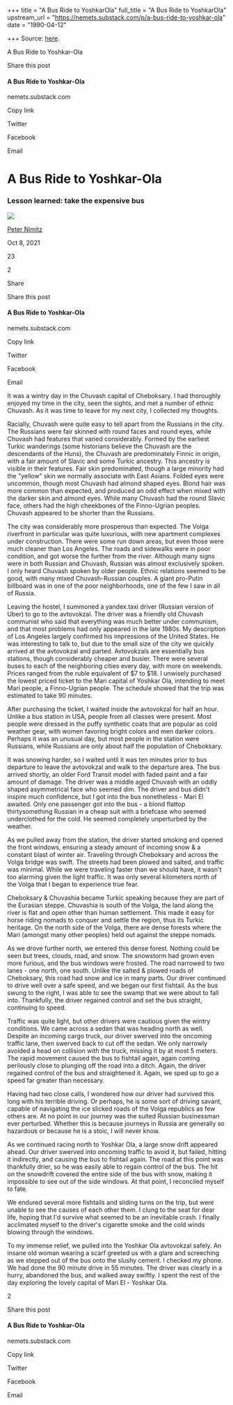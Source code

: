 +++
title = "A Bus Ride to YoshkarOla"
full_title = "A Bus Ride to YoshkarOla"
upstream_url = "https://nemets.substack.com/p/a-bus-ride-to-yoshkar-ola"
date = "1990-04-12"

+++
Source: [here](https://nemets.substack.com/p/a-bus-ride-to-yoshkar-ola).

A Bus Ride to Yoshkar-Ola

Share this post

#### A Bus Ride to Yoshkar-Ola

nemets.substack.com

Copy link

Twitter

Facebook

Email

# A Bus Ride to Yoshkar-Ola

### Lesson learned: take the expensive bus

[![](https://substackcdn.com/image/fetch/w_64,c_limit,f_auto,q_auto:good,fl_progressive:steep/https%3A%2F%2Fbucketeer-e05bbc84-baa3-437e-9518-adb32be77984.s3.amazonaws.com%2Fpublic%2Fimages%2Fe43f4e42-6a8f-469c-8947-9a42f03b56a1_240x240.jpeg)](https://substack.com/profile/22641223-peter-nimitz)

[Peter Nimitz](https://substack.com/profile/22641223-peter-nimitz)

Oct 8, 2021

23

[](https://nemets.substack.com/p/a-bus-ride-to-yoshkar-ola/comments)

2

[](javascript:void(0))

Share

Share this post

#### A Bus Ride to Yoshkar-Ola

nemets.substack.com

Copy link

Twitter

Facebook

Email

It was a wintry day in the Chuvash capital of Cheboksary. I had thoroughly enjoyed my time in the city, seen the sights, and met a number of ethnic Chuvash. As it was time to leave for my next city, I collected my thoughts.  
  
Racially, Chuvash were quite easy to tell apart from the Russians in the city. The Russians were fair skinned with round faces and round eyes, while Chuvash had features that varied considerably. Formed by the earliest Turkic wanderings (some historians believe the Chuvash are the descendants of the Huns), the Chuvash are predominately Finnic in origin, with a fair amount of Slavic and some Turkic ancestry. This ancestry is visible in their features. Fair skin predominated, though a large minority had the "yellow" skin we normally associate with East Asians. Folded eyes were uncommon, though most Chuvash had almond shaped eyes. Blond hair was more common than expected, and produced an odd effect when mixed with the darker skin and almond eyes. While many Chuvash had the round Slavic face, others had the high cheekbones of the Finno-Ugrian peoples. Chuvash appeared to be shorter than the Russians.  
  
The city was considerably more prosperous than expected. The Volga riverfront in particular was quite luxurious, with new apartment complexes under construction. There were some run down areas, but even those were much cleaner than Los Angeles. The roads and sidewalks were in poor condition, and got worse the further from the river. Although many signs were in both Russian and Chuvash, Russian was almost exclusively spoken. I only heard Chuvash spoken by older people. Ethnic relations seemed to be good, with many mixed Chuvash-Russian couples. A giant pro-Putin billboard was in one of the poor neighborhoods, one of the few I saw in all of Russia.  
  
Leaving the hostel, I summoned a yandex.taxi driver (Russian version of Uber) to go to the avtovokzal. The driver was a friendly old Chuvash communist who said that everything was much better under communism, and that most problems had only appeared in the late 1980s. My description of Los Angeles largely confirmed his impressions of the United States. He was interesting to talk to, but due to the small size of the city we quickly arrived at the avtovokzal and parted. Avtovokzals are essentially bus stations, though considerably cheaper and busier. There were several buses to each of the neighboring cities every day, with more on weekends. Prices ranged from the ruble equivalent of \$7 to \$18. I unwisely purchased the lowest priced ticket to the Mari capital of Yoshkar Ola, intending to meet Mari people, a Finno-Ugrian people. The schedule showed that the trip was estimated to take 90 minutes.  
  
After purchasing the ticket, I waited inside the avtovokzal for half an hour. Unlike a bus station in USA, people from all classes were present. Most people were dressed in the puffy synthetic coats that are popular as cold weather gear, with women favoring bright colors and men darker colors. Perhaps it was an unusual day, but most people in the station were Russians, while Russians are only about half the population of Cheboksary.  
  
It was snowing harder, so I waited until it was ten minutes prior to bus departure to leave the avtovokzal and walk to the departure area. The bus arrived shortly, an older Ford Transit model with faded paint and a fair amount of damage. The driver was a middle aged Chuvash with an oddly shaped asymmetrical face who seemed dim. The driver and bus didn't inspire much confidence, but I got into the bus nonetheless - Mari El awaited. Only one passenger got into the bus - a blond flattop thirtysomething Russian in a cheap suit with a briefcase who seemed underclothed for the cold. He seemed completely unperturbed by the weather.  
  
As we pulled away from the station, the driver started smoking and opened the front windows, ensuring a steady amount of incoming snow & a constant blast of winter air. Traveling through Cheboksary and across the Volga bridge was swift. The streets had been plowed and salted, and traffic was minimal. While we were traveling faster than we should have, it wasn't too alarming given the light traffic. It was only several kilometers north of the Volga that I began to experience true fear.  
  
Cheboksary & Chuvashia became Turkic speaking because they are part of the Eurasian steppe. Chuvashia is south of the Volga, the land along the river is flat and open other than human settlement. This made it easy for horse riding nomads to conquer and settle the region, thus its Turkic heritage. On the north side of the Volga, there are dense forests where the Mari (amongst many other peoples) held out against the steppe nomads.  
  
As we drove further north, we entered this dense forest. Nothing could be seen but trees, clouds, road, and snow. The snowstorm had grown even more furious, and the bus windows were frosted. The road narrowed to two lanes - one north, one south. Unlike the salted & plowed roads of Cheboksary, this road had snow and ice in many parts. Our driver continued to drive well over a safe speed, and we began our first fishtail. As the bus swung to the right, I was able to see the swamp that we were about to fall into. Thankfully, the driver regained control and set the bus straight, continuing to speed.  
  
Traffic was quite light, but other drivers were cautious given the wintry conditions. We came across a sedan that was heading north as well. Despite an incoming cargo truck, our driver swerved into the oncoming traffic lane, then swerved back to cut off the sedan. We only narrowly avoided a head on collision with the truck, missing it by at most 5 meters. The rapid movement caused the bus to fishtail again, again coming perilously close to plunging off the road into a ditch. Again, the driver regained control of the bus and straightened it. Again, we sped up to go a speed far greater than necessary.  
  
Having had two close calls, I wondered how our driver had survived this long with his terrible driving. Or perhaps, he is some sort of driving savant, capable of navigating the ice slicked roads of the Volga republics as few others are. At no point in our journey was the suited Russian businessman ever perturbed. Whether this is because journeys in Russia are generally so hazardous or because he is a stoic, I will never know.  
  
As we continued racing north to Yoshkar Ola, a large snow drift appeared ahead. Our driver swerved into oncoming traffic to avoid it, but failed, hitting it indirectly, and causing the bus to fishtail again. The road at this point was thankfully drier, so he was easily able to regain control of the bus. The hit on the snowdrift covered the entire side of the bus with snow, making it impossible to see out of the side windows. At that point, I reconciled myself to fate.  
  
We endured several more fishtails and sliding turns on the trip, but were unable to see the causes of each other them. I clung to the seat for dear life, hoping that I'd survive what seemed to be an inevitable crash. I finally acclimated myself to the driver's cigarette smoke and the cold winds blowing through the windows.  
  
To my immense relief, we pulled into the Yoshkar Ola avtovokzal safely. An insane old woman wearing a scarf greeted us with a glare and screeching as we stepped out of the bus onto the slushy cement. I checked my phone. We had done the 90 minute drive in 55 minutes. The driver was clearly in a hurry, abandoned the bus, and walked away swiftly. I spent the rest of the day exploring the lovely capital of Mari El - Yoshkar Ola.

[](https://nemets.substack.com/p/a-bus-ride-to-yoshkar-ola/comments)

2

[](javascript:void(0))

Share this post

#### A Bus Ride to Yoshkar-Ola

nemets.substack.com

Copy link

Twitter

Facebook

Email
